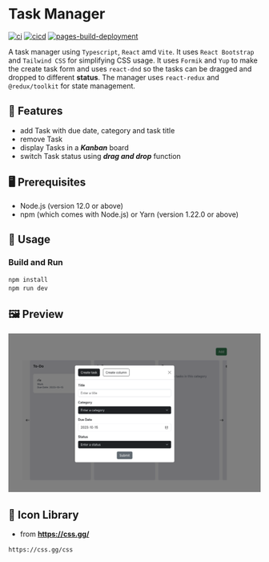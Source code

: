 # Task Manager
[![ci](https://github.com/ttiimmothy/task-manager/actions/workflows/ci.yml/badge.svg)](https://github.com/ttiimmothy/task-manager/actions/workflows/ci.yml)
[![cicd](https://github.com/ttiimmothy/task-manager/actions/workflows/cicd.yml/badge.svg)](https://github.com/ttiimmothy/task-manager/actions/workflows/cicd.yml)
[![pages-build-deployment](https://github.com/ttiimmothy/task-manager/actions/workflows/pages/pages-build-deployment/badge.svg)](https://github.com/ttiimmothy/task-manager/actions/workflows/pages/pages-build-deployment)

A task manager using `Typescript`, `React` amd `Vite`. It uses `React Bootstrap` and `Tailwind CSS` for simplifying CSS usage. It uses `Formik` and `Yup` to make the create task form and uses `react-dnd` so the tasks can be dragged and dropped to different **status**. The manager uses `react-redux` and `@redux/toolkit` for state management.

## 🎯 Features

- add Task with due date, category and task title
- remove Task
- display Tasks in a ***Kanban*** board
- switch Task status using ***drag and drop*** function

## 🖥 Prerequisites

- Node.js (version 12.0 or above)
- npm (which comes with Node.js) or Yarn (version 1.22.0 or above)

## 🔧 Usage
### Build and Run

```TypeScript
npm install
npm run dev
```

## 🖼 Preview
![preview1](/public/preview1.png)

## :scroll: Icon Library

- from **<https://css.gg/>**

```HTML
https://css.gg/css
```